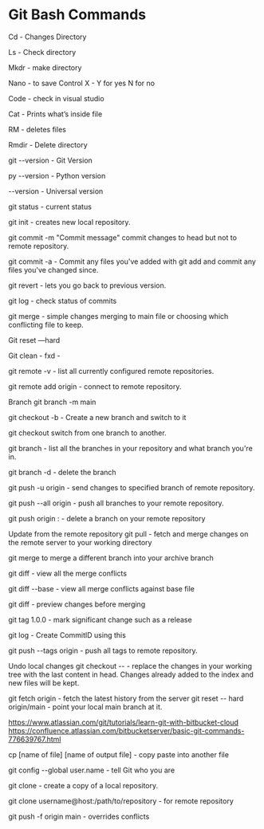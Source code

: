 # Git Bash Commands

Cd - Changes Directory

Ls - Check directory

Mkdr - make directory

Nano - to save Control X - Y for yes N for no

Code - check in visual studio

Cat - Prints what’s inside file

RM - deletes files

Rmdir - Delete directory

git --version - Git Version

py --version - Python version

--version - Universal version

git status - current status

git init - creates new local repository.

git commit -m "Commit message" commit changes to head but not to remote repository.

git commit -a - Commit any files you've added with git add and commit any files you've changed since.

git revert - lets you go back to previous version.

git log - check status of commits

git merge - simple changes merging to main file or choosing which conflicting file to keep.

Git reset —hard

Git clean - fxd -

git remote -v - list all currently configured remote repositories.

git remote add origin - connect to remote repository.

Branch
git branch -m main

git checkout -b - Create a new branch and switch to it

git checkout switch from one branch to another.

git branch - list all the branches in your repository and what branch you're in.

git branch -d - delete the branch

git push -u origin - send changes to specified branch of remote repository.

git push --all origin - push all branches to your remote repository.

git push origin : - delete a branch on your remote repository

Update from the remote repository
git pull - fetch and merge changes on the remote server to your working directory

git merge to merge a different branch into your archive branch

git diff - view all the merge conflicts

git diff --base - view all merge conflicts against base file

git diff - preview changes before merging

git tag 1.0.0 - mark significant change such as a release

git log - Create CommitID using this

git push --tags origin - push all tags to remote repository.

Undo local changes
git checkout -- - replace the changes in your working tree with the last content in head. Changes already added to the index and new files will be kept.

git fetch origin - fetch the latest history from the server git reset -- hard origin/main - point your local main branch at it.

https://www.atlassian.com/git/tutorials/learn-git-with-bitbucket-cloud https://confluence.atlassian.com/bitbucketserver/basic-git-commands-776639767.html

cp [name of file] [name of output file] - copy paste into another file

git config --global user.name - tell Git who you are

git clone - create a copy of a local repository.

git clone username@host:/path/to/repository - for remote repository

git push -f origin main - overrides conflicts

